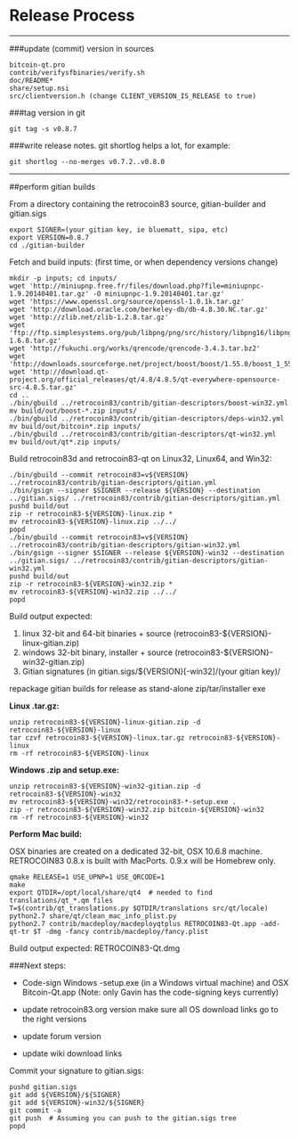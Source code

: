 Release Process
====================

* * *

###update (commit) version in sources


	bitcoin-qt.pro
	contrib/verifysfbinaries/verify.sh
	doc/README*
	share/setup.nsi
	src/clientversion.h (change CLIENT_VERSION_IS_RELEASE to true)

###tag version in git

	git tag -s v0.8.7

###write release notes. git shortlog helps a lot, for example:

	git shortlog --no-merges v0.7.2..v0.8.0

* * *

##perform gitian builds

 From a directory containing the retrocoin83 source, gitian-builder and gitian.sigs
  
	export SIGNER=(your gitian key, ie bluematt, sipa, etc)
	export VERSION=0.8.7
	cd ./gitian-builder

 Fetch and build inputs: (first time, or when dependency versions change)

	mkdir -p inputs; cd inputs/
	wget 'http://miniupnp.free.fr/files/download.php?file=miniupnpc-1.9.20140401.tar.gz' -O miniupnpc-1.9.20140401.tar.gz'
	wget 'https://www.openssl.org/source/openssl-1.0.1k.tar.gz'
	wget 'http://download.oracle.com/berkeley-db/db-4.8.30.NC.tar.gz'
	wget 'http://zlib.net/zlib-1.2.8.tar.gz'
	wget 'ftp://ftp.simplesystems.org/pub/libpng/png/src/history/libpng16/libpng-1.6.8.tar.gz'
	wget 'http://fukuchi.org/works/qrencode/qrencode-3.4.3.tar.bz2'
	wget 'http://downloads.sourceforge.net/project/boost/boost/1.55.0/boost_1_55_0.tar.bz2'
	wget 'http://download.qt-project.org/official_releases/qt/4.8/4.8.5/qt-everywhere-opensource-src-4.8.5.tar.gz'
	cd ..
	./bin/gbuild ../retrocoin83/contrib/gitian-descriptors/boost-win32.yml
	mv build/out/boost-*.zip inputs/
	./bin/gbuild ../retrocoin83/contrib/gitian-descriptors/deps-win32.yml
	mv build/out/bitcoin*.zip inputs/
	./bin/gbuild ../retrocoin83/contrib/gitian-descriptors/qt-win32.yml
	mv build/out/qt*.zip inputs/

 Build retrocoin83d and retrocoin83-qt on Linux32, Linux64, and Win32:
  
	./bin/gbuild --commit retrocoin83=v${VERSION} ../retrocoin83/contrib/gitian-descriptors/gitian.yml
	./bin/gsign --signer $SIGNER --release ${VERSION} --destination ../gitian.sigs/ ../retrocoin83/contrib/gitian-descriptors/gitian.yml
	pushd build/out
	zip -r retrocoin83-${VERSION}-linux.zip *
	mv retrocoin83-${VERSION}-linux.zip ../../
	popd
	./bin/gbuild --commit retrocoin83=v${VERSION} ../retrocoin83/contrib/gitian-descriptors/gitian-win32.yml
	./bin/gsign --signer $SIGNER --release ${VERSION}-win32 --destination ../gitian.sigs/ ../retrocoin83/contrib/gitian-descriptors/gitian-win32.yml
	pushd build/out
	zip -r retrocoin83-${VERSION}-win32.zip *
	mv retrocoin83-${VERSION}-win32.zip ../../
	popd

  Build output expected:

  1. linux 32-bit and 64-bit binaries + source (retrocoin83-${VERSION}-linux-gitian.zip)
  2. windows 32-bit binary, installer + source (retrocoin83-${VERSION}-win32-gitian.zip)
  3. Gitian signatures (in gitian.sigs/${VERSION}[-win32]/(your gitian key)/

repackage gitian builds for release as stand-alone zip/tar/installer exe

**Linux .tar.gz:**

	unzip retrocoin83-${VERSION}-linux-gitian.zip -d retrocoin83-${VERSION}-linux
	tar czvf retrocoin83-${VERSION}-linux.tar.gz retrocoin83-${VERSION}-linux
	rm -rf retrocoin83-${VERSION}-linux

**Windows .zip and setup.exe:**

	unzip retrocoin83-${VERSION}-win32-gitian.zip -d retrocoin83-${VERSION}-win32
	mv retrocoin83-${VERSION}-win32/retrocoin83-*-setup.exe .
	zip -r retrocoin83-${VERSION}-win32.zip bitcoin-${VERSION}-win32
	rm -rf retrocoin83-${VERSION}-win32

**Perform Mac build:**

  OSX binaries are created on a dedicated 32-bit, OSX 10.6.8 machine.
  RETROCOIN83 0.8.x is built with MacPorts.  0.9.x will be Homebrew only.

	qmake RELEASE=1 USE_UPNP=1 USE_QRCODE=1
	make
	export QTDIR=/opt/local/share/qt4  # needed to find translations/qt_*.qm files
	T=$(contrib/qt_translations.py $QTDIR/translations src/qt/locale)
	python2.7 share/qt/clean_mac_info_plist.py
	python2.7 contrib/macdeploy/macdeployqtplus RETROCOIN83-Qt.app -add-qt-tr $T -dmg -fancy contrib/macdeploy/fancy.plist

 Build output expected: RETROCOIN83-Qt.dmg

###Next steps:

* Code-sign Windows -setup.exe (in a Windows virtual machine) and
  OSX Bitcoin-Qt.app (Note: only Gavin has the code-signing keys currently)

* update retrocoin83.org version
  make sure all OS download links go to the right versions

* update forum version

* update wiki download links

Commit your signature to gitian.sigs:

	pushd gitian.sigs
	git add ${VERSION}/${SIGNER}
	git add ${VERSION}-win32/${SIGNER}
	git commit -a
	git push  # Assuming you can push to the gitian.sigs tree
	popd

